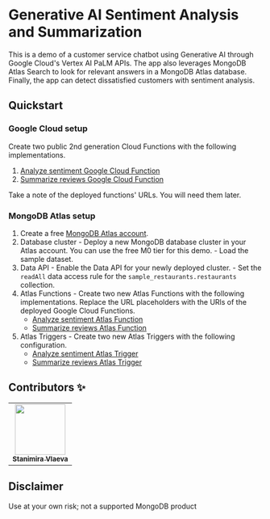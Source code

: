 # Generative AI Sentiment Analysis and Summarization

This is a demo of a customer service chatbot using Generative AI through Google Cloud's Vertex AI PaLM APIs. The app also leverages MongoDB Atlas Search to look for relevant answers in a MongoDB Atlas database. Finally, the app can detect dissatisfied customers with sentiment analysis.

## Quickstart

### Google Cloud setup
Create two public 2nd generation Cloud Functions with the following implementations.

  1. [Analyze sentiment Google Cloud Function](./google-cloud-functions/analyze-sentiment/)
  1. [Summarize reviews Google Cloud Function](./google-cloud-functions/summarize-review-sentiment/)

Take a note of the deployed functions' URLs. You will need them later.

### MongoDB Atlas setup

  1. Create a free [MongoDB Atlas account](https://www.mongodb.com/try?utm_campaign=devrel&utm_source=cross-post&utm_medium=cta&utm_content=gc-sentiment-analysis-demo&utm_term=stanimira.vlaeva).
  1. Database cluster
    - Deploy a new MongoDB database cluster in your Atlas account. You can use the free M0 tier for this demo.
    - Load the sample dataset.
  1. Data API
    - Enable the Data API for your newly deployed cluster.
    - Set the `readAll` data access rule for the `sample_restaurants.restaurants` collection.
  1. Atlas Functions
    - Create two new Atlas Functions with the following implementations. Replace the URL placeholders with the URls of the deployed Google Cloud Functions.
      - [Analyze sentiment Atlas Function](./atlas-app-services/functions/Atlas_Triggers_analyzeReviewSentiment_1686394580.js)
      - [Summarize reviews Atlas Function](./atlas-app-services/functions/Atlas_Triggers_summarizeReviewsSentiment_1686475894.js)
  1. Atlas Triggers
    - Create two new Atlas Triggers with the following configuration.
      - [Analyze sentiment Atlas Trigger](./atlas-app-services/triggers/analyzeReviewSentiment.json)
      - [Summarize reviews Atlas Trigger](./atlas-app-services/triggers/summarizeReviewsSentiment.json)

## Contributors ✨

<!-- prettier-ignore-start -->
<!-- markdownlint-disable -->
<table>
  <tr>
    <td align="center">
        <a href="https://twitter.com/StanimiraVlaeva">
            <img src="https://pbs.twimg.com/profile_images/1645826266770055168/SS9kFxoJ_400x400.jpg" width="100px;" alt=""/><br />
            <sub><b>Stanimira Vlaeva</b></sub>
        </a><br />
    </td>
  </tr>
</table>

<!-- markdownlint-restore -->
<!-- prettier-ignore-end -->

## Disclaimer

Use at your own risk; not a supported MongoDB product

